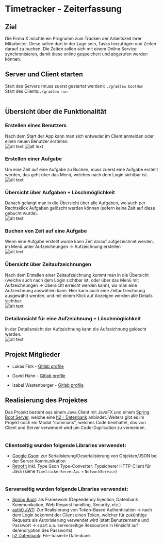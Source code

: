 # Timetracker - Zeiterfassung
## Ziel

Die Firma X möchte ein Programm zum Tracken der Arbeitszeit ihrer Mitarbeiter. Diese sollen dort in der Lage sein, Tasks
hinzufügen und Zeiten darauf zu buchen. Die Zeiten sollen sich mit einem Online Service synchronisieren, damit diese
online gespeichert und abgerufen werden können.

## Server und Client starten
Start des Servers (muss zuerst gestartet werden): `./gradlew bootRun`<br>
Start des Clients:`./gradlew run`<br><br>


## Übersicht über die Funktionalität

### Erstellen eines Benutzers
Nach dem Start der App kann man sich entweder im Client anmelden oder einen neuen Benutzer erstellen.<br>
![alt text](images/login.png)
![alt text](images/createUser.png)
### Erstellen einer Aufgabe
Um eine Zeit auf eine Aufgabe zu Buchen, muss zuerst eine Aufgabe erstellt werden, das geht über das Menü, welches nach dem Login sichtbar ist.<br>
![alt text](images/createTask.png)
### Übersicht über Aufgaben + Löschmöglichkeit
Danach gelangt man in die Übersicht über alle Aufgaben, wo auch per Rechtsklick Aufgaben gelöscht werden können (sofern keine Zeit auf diese gebucht wurde).<br>
![alt text](images/taskOverview.png)
### Buchen von Zeit auf eine Aufgabe
Wenn eine Aufgabe erstellt wurde kann Zeit darauf aufgezeichnet werden, im Menü unter Aufzeichnungen -> Aufzeichnung erstellen<br>
![alt text](images/createRecord.png)
### Übersicht über Zeitaufzeichnungen
Nach dem Erstellen einer Zeitaufzeichnung kommt man in die Übersicht (welche auch nach dem Login sichtbar ist, oder über das Menü mit Aufzeichnungen -> Übersicht erreicht werden kann), wo man eine Aufzeichnung auswählen kann. Hier kann auch eine Zeitaufzeichnung ausgewählt werden, und mit einem Klick auf Anzeigen werden alle Details sichtbar.<br>
![alt text](images/overview.png)
### Detailansicht für eine Aufzeichnung + Löschmöglichkeit
In der Detailansicht der Aufzeichnung kann die Aufzeichnung gelöscht werden.<br>
![alt text](images/recordDetails.png)

## Projekt Mitglieder

* Lukas Fink - [Gitlab profile](https://es.technikum-wien.at/ic21b126)

* David Hahn - [Gitlab profile](https://es.technikum-wien.at/ic21b042)

* Isabel Westenberger - [Gitlab profile](https://es.technikum-wien.at/ic20b001)


## Realisierung des Projektes
Das Projekt besteht aus einem Java Client mit JavaFX und einem [Spring Boot Server](https://spring.io/projects/spring-boot), welche eine [h2 - Datenbank](https://www.h2database.com/html/main.html) anbindet. Weiters gibt es im Projekt noch ein Modul "commons", welches Code beinhaltet, das von Client und Server verwendet wird
um Code-Duplication zu vermeiden.<br><br>
### Clientseitig wurden folgende Libraries verwendet:
- [Google Gson](https://github.com/google/gson): zur Serialisierung/Deserialisierung von Objekten/JSON bei der Server Kommunikation
- [Retrofit](https://square.github.io/retrofit/) inkl. Type Gson Type-Converter: Typsicherer HTTP-Client für Java (siehe `TimetrackerServerApi` + `NetworkService`)
<br><br>
### Serverseitig wurden folgende Libraries verwendet:
- [Spring Boot](https://spring.io/projects/spring-boot): als Framework (Dependency Injection, Datenbank Kommunikation, Web Request handling, Security, etc.)
- [auth0 JWT](https://github.com/auth0/java-jwt): Zur Realisierung von Token-Based Authentication -> nach dem Login bekommt der Client einen Token, welcher für zukünftige Requests als Autorisierung verwendet wird (statt Benutzername und Passwort -> spart u.a. serverseitige Ressourcen in Hinsicht auf de/encryption des Passworts)
- [h2 Datenbank](https://www.h2database.com/html/quickstart.html): File-basierte Datenbank
